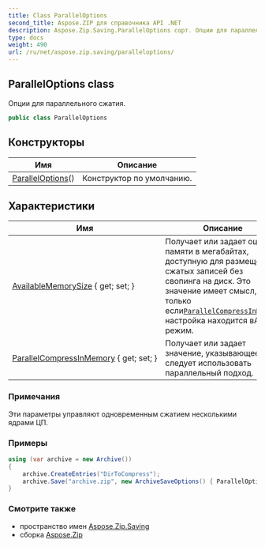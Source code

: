 ```yaml
---
title: Class ParallelOptions
second_title: Aspose.ZIP для справочника API .NET
description: Aspose.Zip.Saving.ParallelOptions сорт. Опции для параллельного сжатия.
type: docs
weight: 490
url: /ru/net/aspose.zip.saving/paralleloptions/
---
```

## ParallelOptions class

Опции для параллельного сжатия.

```csharp
public class ParallelOptions
```

## Конструкторы

| Имя | Описание |
| --- | --- |
| [ParallelOptions](paralleloptions/)() | Конструктор по умолчанию. |

## Характеристики

| Имя | Описание |
| --- | --- |
| [AvailableMemorySize](../../aspose.zip.saving/paralleloptions/availablememorysize/) { get; set; } | Получает или задает оценку памяти в мегабайтах, доступную для размещения сжатых записей без свопинга на диск. Это значение имеет смысл, только если[`ParallelCompressInMemory`](./parallelcompressinmemory/) настройка находится вAuto режим. |
| [ParallelCompressInMemory](../../aspose.zip.saving/paralleloptions/parallelcompressinmemory/) { get; set; } | Получает или задает значение, указывающее, как следует использовать параллельный подход. |

### Примечания

Эти параметры управляют одновременным сжатием несколькими ядрами ЦП.

### Примеры

```csharp
using (var archive = new Archive())
{
    archive.CreateEntries("DirToCompress");
    archive.Save("archive.zip", new ArchiveSaveOptions() { ParallelOptions = new ParallelOptions { ParallelCompressInMemory = mode, AvailableMemorySize = 4000 } });
}
```

### Смотрите также

* пространство имен [Aspose.Zip.Saving](../../aspose.zip.saving/)
* сборка [Aspose.Zip](../../)


